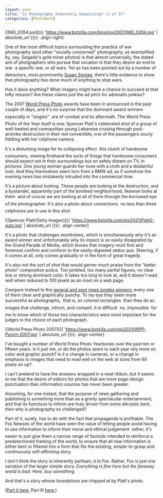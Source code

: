```yaml
---
layout: post
title: "Is Photography Inherently Humanizing? (1 of 3)"
categories: [PhotoRant]
---
```



![IMG_0354.psd]({{ 'https://www.botzilla.com/blog/pix2007/IMG_0354.jpg' | absolute_url }}){: .align-right}

One of the most difficult topics surrounding the practice of war photography (and other "socially concerned" photography, as exemplified by, say, Salgado's gold miner photos) is that almost universally, the stated aim of photgraphers who pursue that vocation is that they desire an end to war &#151; a specific war, or all wars. Yet as has been pointed out by a number of detractors, most prominently <a href="https://en.wikipedia.org/wiki/The_Disasters_of_War">Susan Sontag,</a> there's little evidence to show that photography has done much of anything to stop wars.

Has it done anything? What imagery might have a chance to succeed at that lofty mission? Are these claims just the ad pitch for adrenalin junkies?

The 2007 <a href="http://www.worldpressphoto.com/">World Press Photo</a> awards have been in announced in the past couple of days, and it's no surprise that the dominant award winners &#151; especially in "singles" &#151; are of combat and its aftermath. The World Press Photo of the Year itself is one: Spencer Platt's celebrated shot of a group of well-heeled and comopolitan young Lebanese cruising through post-airstrike destruction in their red convertible, one of the passengers sourly fiddling with her celphone camera.


<!--more-->
It's a disturbing image for its collapsing effect &#151; this clutch of handsome consumers, viewing firsthand the sorts of things that handsome consumers should expect not in their surroundings but on safely distant on TV, <i>in pictures.</i> One young woman guards her nose with a cloth and a disdainful look. And they themselves seem torn from a BMW ad, as if somehow the evening news has mistakenly intruded into the commercial time.

It's a picture about looking. These people are looking at the destruction, and a bystander, apparently part of the bombed neighborhood, likewise looks at them &#151; and of course <i>we</i> are looking at all of them through the borrowed eye of the photographer. It's also a photo about connections &#151; no less than three celphones are in use in this shot.

![Spencer Platt/Getty Images]({{ 'https://www.botzilla.com/pix2021/Platt2-auto.jpg' | absolute_url }}){: .align-center}

It's a photo that challenges worldviews, which is simultaneously why it's an award winner <i>and</i> unfortunately why its impact is so easily disappated by the Grand Parade of Media, which knows that imagery must first and foremost confirm and conform to the easily-digested <i>status quo.</i> Steering, if it comes at all, only comes gradually or in the form of great tragedy.

It's also not the sort of shot that would garner much praise from the "better photo" composition police. Too jumbled, too many partial figures, no clear line or strong dominant color. It takes too long to look at, and it doesn't read well when reduced to 100 pixels as an inset on a web page.

Compare instead to the <a href="https://www.worldpressphoto.org/collection/photocontest/2007">general and spot news singles winners:</a> every one of them clear and graphically punchy. To my eye they seem more successful as photographs, &#151; that is, as colored rectangles &#151; than they do as images that challenge, inform, and compell. It is difficult &#151; no, impossible &#151; for me to know which of those two characteristics were most important for the judges in the choice of each photograph.

![World Press Photo 2007]({{ 'https://www.botzilla.com/pix2021/WPP-Punch-2007.jpg' | absolute_url }}){: .align-center}

I've bought a number of World Press Photo Yearbooks over the past ten or fifteen years. Is it just me, or do the photos seem to each year rely more on color and graphic punch? Is it a change in cameras, or a change in emphasis to images that need to read well on the web at sizes from 60 pixels on up?

I can't pretend to have the answers wrapped in a neat ribbon, but it seems to me that the desire of editors for photos that are more page-design punctuation than information sources has never been greater.

Assuming, for one instant, that the purpose of news gathering and publishing is something more than as a grimly spectacular entertainment, and that its functions to inform are truly driven from some altruistic bent, then why is photography so challenged?

Part of it, surely, has to do with the fact that propaganda is profitable. The Fox Newses of the world have seen the value of letting people avoid having to use information to inform their moral and ethical judgement &#151; rather, it's easier to just give them a narrow range of factoids intended to reinforce a predetermined framing of the world, to ensure that all new information is either bent or filtered into a form that fits the existing, simple-to-grasp and continuously self-affirming story.

I don't think the story is inherently partisan, <i>&aacute; la</i> Fox. Rather, Fox is just one variation of the larger simple story: <i>Everything is fine here but the faraway world is bad. Here, buy something.</i>

And that's a story whose foundations are chipped at by Platt's photo. 

(<a href="{{ site.baseurl }}{% post_url 2007-02-25-Is-Photography-Inherently-Humanizing-II %}">Part II here,</a> Part III <a href="https://www.botzilla.com/blog/archives/000599.html">here.</a>)

